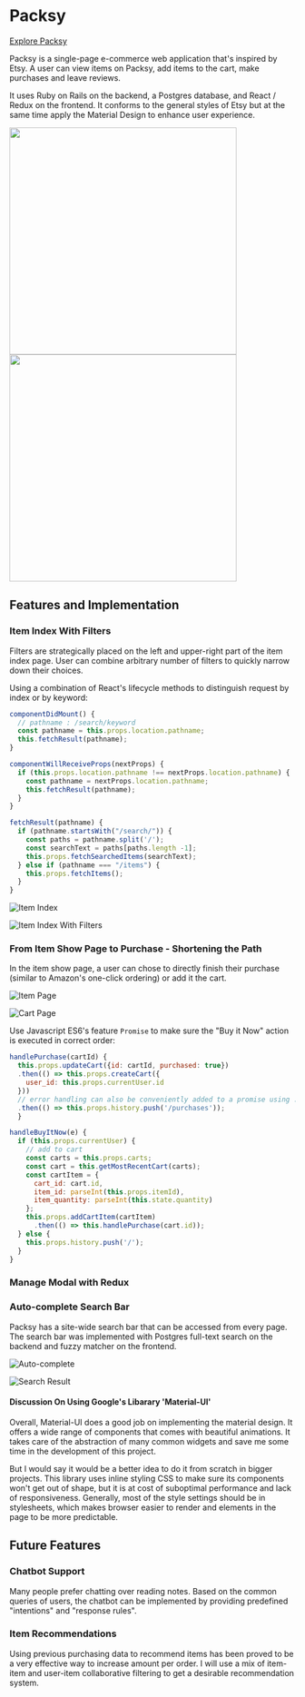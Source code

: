 # Packsy

[Explore Packsy](https://packsy.herokuapp.com)

Packsy is a single-page e-commerce web application that's inspired by Etsy. A user can view items on Packsy, add items to the cart, make purchases and leave reviews.

It uses Ruby on Rails on the backend, a Postgres database, and React / Redux on the frontend. It conforms to the general styles of Etsy but at the same time apply the Material Design to enhance user experience.

<img src="https://res.cloudinary.com/kevinsy07/image/upload/v1501398918/screenshots/packsy.png" style="width: 400px" />

<img src="https://res.cloudinary.com/kevinsy07/image/upload/v1501398910/screenshots/signup.png" style="width: 400px" />

## Features and Implementation

### Item Index With Filters

Filters are strategically placed on the left and upper-right part of the item index page. User can combine arbitrary number of filters to quickly narrow down their choices.

Using a combination of React's lifecycle methods to distinguish request by index or by keyword:

```javascript
componentDidMount() {
  // pathname : /search/keyword
  const pathname = this.props.location.pathname;
  this.fetchResult(pathname);
}

componentWillReceiveProps(nextProps) {
  if (this.props.location.pathname !== nextProps.location.pathname) {
    const pathname = nextProps.location.pathname;
    this.fetchResult(pathname);
  }
}

fetchResult(pathname) {
  if (pathname.startsWith("/search/")) {
    const paths = pathname.split('/');
    const searchText = paths[paths.length -1];
    this.props.fetchSearchedItems(searchText);
  } else if (pathname === "/items") {
    this.props.fetchItems();
  }
}
```

![Item Index](https://github.com/kevinshenyang07/packsy/blob/master/app/assets/images/item_index.png)

![Item Index With Filters](https://github.com/kevinshenyang07/packsy/blob/master/app/assets/images/filters.png)

### From Item Show Page to Purchase - Shortening the Path

In the item show page, a user can chose to directly finish their purchase (similar to Amazon's one-click ordering) or add it the cart.

![Item Page](https://github.com/kevinshenyang07/packsy/blob/master/app/assets/images/item_page.png)

![Cart Page](https://github.com/kevinshenyang07/packsy/blob/master/app/assets/images/cart_page.png)

Use Javascript ES6's feature ```Promise``` to make sure the "Buy it Now" action is executed in correct order:

```javascript
handlePurchase(cartId) {
  this.props.updateCart({id: cartId, purchased: true})
  .then(() => this.props.createCart({
    user_id: this.props.currentUser.id
  }))
  // error handling can also be conveniently added to a promise using .fail()
  .then(() => this.props.history.push('/purchases'));
  }

handleBuyItNow(e) {
  if (this.props.currentUser) {
    // add to cart
    const carts = this.props.carts;
    const cart = this.getMostRecentCart(carts);
    const cartItem = {
      cart_id: cart.id,
      item_id: parseInt(this.props.itemId),
      item_quantity: parseInt(this.state.quantity)
    };
    this.props.addCartItem(cartItem)
      .then(() => this.handlePurchase(cart.id));
  } else {
    this.props.history.push('/');
  }
}
```

### Manage Modal with Redux

### Auto-complete Search Bar

Packsy has a site-wide search bar that can be accessed from every page. The search bar was implemented with Postgres full-text search on the backend and fuzzy matcher on the frontend.

![Auto-complete](https://github.com/kevinshenyang07/packsy/blob/master/app/assets/images/autocomplete_search.png)

![Search Result](https://github.com/kevinshenyang07/packsy/blob/master/app/assets/images/search_result.png)


#### Discussion On Using Google's Libarary 'Material-UI'

Overall, Material-UI does a good job on implementing the material design. It offers a wide range of components that comes with beautiful animations. It takes care of the abstraction of many common widgets and save me some time in the development of this project.

But I would say it would be a better idea to do it from scratch in bigger projects. This library uses inline styling CSS to make sure its components won't get out of shape, but it is at cost of suboptimal performance and lack of responsiveness. Generally, most of the style settings should be in stylesheets, which makes browser easier to render and elements in the page to be more predictable.

## Future Features

### Chatbot Support

Many people prefer chatting over reading notes. Based on the common queries of users, the chatbot can be implemented by providing predefined "intentions" and "response rules".

### Item Recommendations

Using previous purchasing data to recommend items has been proved to be a very effective way to increase amount per order. I will use a mix of item-item and user-item collaborative filtering to get a desirable recommendation system.

